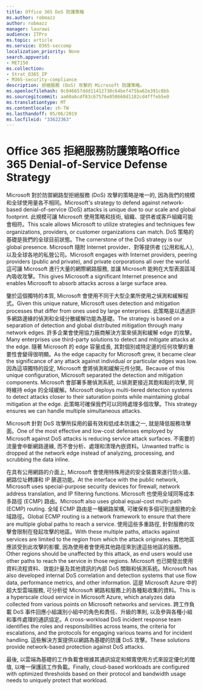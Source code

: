 ```yaml
---
title: Office 365 DoS 防護策略
ms.author: robmazz
author: robmazz
manager: laurawi
audience: ITPro
ms.topic: article
ms.service: O365-seccomp
localization_priority: None
search.appverid:
- MET150
ms.collection:
- Strat_O365_IP
- M365-security-compliance
description: 拒絕服務 (DoS) 攻擊的 Microsoft 防護策略。
ms.openlocfilehash: 0c046657ddd11412730c64bef475ba62e391c0bb
ms.sourcegitcommit: aa60a6cdf83c67576e858668d1182cd4fffeb5e0
ms.translationtype: MT
ms.contentlocale: zh-TW
ms.lasthandoff: 05/06/2019
ms.locfileid: "33622363"
---
```

# <a name="office-365-denial-of-service-defense-strategy"></a><span data-ttu-id="f28e8-103">Office 365 拒絕服務防護策略</span><span class="sxs-lookup"><span data-stu-id="f28e8-103">Office 365 Denial-of-Service Defense Strategy</span></span>

<span data-ttu-id="f28e8-104">Microsoft 對於防禦網路型拒絕服務 (DoS) 攻擊的策略是唯一的, 因為我們的規模和全球使用量各不相同。</span><span class="sxs-lookup"><span data-stu-id="f28e8-104">Microsoft's strategy to defend against network-based denial-of-service (DoS) attacks is unique due to our scale and global footprint.</span></span> <span data-ttu-id="f28e8-105">此規模可讓 Microsoft 使用策略和技術, 組織、提供者或客戶組織可能會相符。</span><span class="sxs-lookup"><span data-stu-id="f28e8-105">This scale allows Microsoft to utilize strategies and techniques few organizations, providers, or customer organizations can match.</span></span> <span data-ttu-id="f28e8-106">DoS 策略的基礎是我們的全球目前狀態。</span><span class="sxs-lookup"><span data-stu-id="f28e8-106">The cornerstone of the DoS strategy is our global presence.</span></span> <span data-ttu-id="f28e8-107">Microsoft 隨附 Internet provider、對等提供者 (公用和私人), 以及全球各地的私營公司。</span><span class="sxs-lookup"><span data-stu-id="f28e8-107">Microsoft engages with Internet providers, peering providers (public and private), and private corporations all over the world.</span></span> <span data-ttu-id="f28e8-108">這可讓 Microsoft 進行大量的網際網路服務, 並讓 Microsoft 能夠在大型表面區域內吸收攻擊。</span><span class="sxs-lookup"><span data-stu-id="f28e8-108">This gives Microsoft a significant Internet presence and enables Microsoft to absorb attacks across a large surface area.</span></span>

<span data-ttu-id="f28e8-109">鑒於這個獨特的本質, Microsoft 會使用不同于大型企業所使用之偵測和緩解程式。</span><span class="sxs-lookup"><span data-stu-id="f28e8-109">Given this unique nature, Microsoft uses detection and mitigation processes that differ from ones used by large enterprises.</span></span> <span data-ttu-id="f28e8-110">此策略是以透過許多網路邊緣的偵測和全域分散緩解功能為基礎。</span><span class="sxs-lookup"><span data-stu-id="f28e8-110">The strategy is based on a separation of detection and global distributed mitigation through many network edges.</span></span> <span data-ttu-id="f28e8-111">許多企業會使用協力廠商解決方案來偵測和緩解 edge 的攻擊。</span><span class="sxs-lookup"><span data-stu-id="f28e8-111">Many enterprises use third-party solutions to detect and mitigate attacks at the edge.</span></span> <span data-ttu-id="f28e8-112">隨著 Microsoft 的 edge 容量成長, 其對個別或特定邊的任何攻擊的重要性會變得很明顯。</span><span class="sxs-lookup"><span data-stu-id="f28e8-112">As the edge capacity for Microsoft grew, it became clear the significance of any attack against individual or particular edges was low.</span></span> <span data-ttu-id="f28e8-113">因為這項獨特的設定, Microsoft 會將偵測和緩解元件分開。</span><span class="sxs-lookup"><span data-stu-id="f28e8-113">Because of this unique configuration, Microsoft separated the detection and mitigation components.</span></span> <span data-ttu-id="f28e8-114">Microsoft 會部署多層偵測系統, 以偵測更接近其飽和點的攻擊, 同時維持 edge 的全域緩解。</span><span class="sxs-lookup"><span data-stu-id="f28e8-114">Microsoft deploys multi-tiered detection systems to detect attacks closer to their saturation points while maintaining global mitigation at the edge.</span></span> <span data-ttu-id="f28e8-115">此策略可確保我們可以同時處理多個攻擊。</span><span class="sxs-lookup"><span data-stu-id="f28e8-115">This strategy ensures we can handle multiple simultaneous attacks.</span></span>

<span data-ttu-id="f28e8-116">Microsoft 針對 DoS 攻擊所採用的最有效和低成本防護之一, 就是降低服務攻擊面。</span><span class="sxs-lookup"><span data-stu-id="f28e8-116">One of the most effective and low-cost defenses employed by Microsoft against DoS attacks is reducing service attack surfaces.</span></span> <span data-ttu-id="f28e8-117">不需要的流量會中斷網路邊緣, 而不會分析、處理和清理內嵌資料。</span><span class="sxs-lookup"><span data-stu-id="f28e8-117">Unwanted traffic is dropped at the network edge instead of analyzing, processing, and scrubbing the data inline.</span></span>

<span data-ttu-id="f28e8-118">在具有公用網路的介面上, Microsoft 會使用特殊用途的安全裝置來進行防火牆、網路位址轉譯和 IP 篩選功能。</span><span class="sxs-lookup"><span data-stu-id="f28e8-118">At the interface with the public network, Microsoft uses special-purpose security devices for firewall, network address translation, and IP filtering functions.</span></span> <span data-ttu-id="f28e8-119">Microsoft 也使用全域同等成本多路徑 (ECMP) 路由。</span><span class="sxs-lookup"><span data-stu-id="f28e8-119">Microsoft also uses global equal-cost multi-path (ECMP) routing.</span></span> <span data-ttu-id="f28e8-120">全域 ECMP 路由是一種網路架構, 可確保有多個可到達服務的全域路徑。</span><span class="sxs-lookup"><span data-stu-id="f28e8-120">Global ECMP routing is a network framework to ensure that there are multiple global paths to reach a service.</span></span> <span data-ttu-id="f28e8-121">使用這些多重路徑, 針對服務的攻擊會限制在發起攻擊的地區。</span><span class="sxs-lookup"><span data-stu-id="f28e8-121">With these multiple paths, attacks against services are limited to the region from which the attack originates.</span></span> <span data-ttu-id="f28e8-122">其他地區應該受到此攻擊的影響, 因為使用者會使用其他路徑來到達這些地區的服務。</span><span class="sxs-lookup"><span data-stu-id="f28e8-122">Other regions should be unaffected by this attack, as end users would use other paths to reach the service in those regions.</span></span> <span data-ttu-id="f28e8-123">Microsoft 也已開發出使用資料流程資料、效能計量及其他資訊的內部 DoS 關聯和偵測系統。</span><span class="sxs-lookup"><span data-stu-id="f28e8-123">Microsoft has also developed internal DoS correlation and detection systems that use flow data, performance metrics, and other information.</span></span> <span data-ttu-id="f28e8-124">這是 Microsoft Azure 中的超大型雲端服務, 可分析從 Microsoft 網路和服務上的各種點收集的資料。</span><span class="sxs-lookup"><span data-stu-id="f28e8-124">This is a hyperscale cloud service in Microsoft Azure, which analyzes data collected from various points on Microsoft networks and services.</span></span> <span data-ttu-id="f28e8-125">跨工作負載 DoS 事件回應小組識別小組中的角色和責任、升級的準則, 以及參與各種小組和事件處理的通訊協定。</span><span class="sxs-lookup"><span data-stu-id="f28e8-125">A cross-workload DoS incident response team identifies the roles and responsibilities across teams, the criteria for escalations, and the protocols for engaging various teams and for incident handling.</span></span> <span data-ttu-id="f28e8-126">這些解決方案提供以網路為基礎的防護 DoS 攻擊。</span><span class="sxs-lookup"><span data-stu-id="f28e8-126">These solutions provide network-based protection against DoS attacks.</span></span>

<span data-ttu-id="f28e8-127">最後, 以雲端為基礎的工作負載會根據其通訊協定和頻寬使用方式來設定優化的閾值, 以唯一保護該工作負載。</span><span class="sxs-lookup"><span data-stu-id="f28e8-127">Finally, cloud-based workloads are configured with optimized thresholds based on their protocol and bandwidth usage needs to uniquely protect that workload.</span></span>
